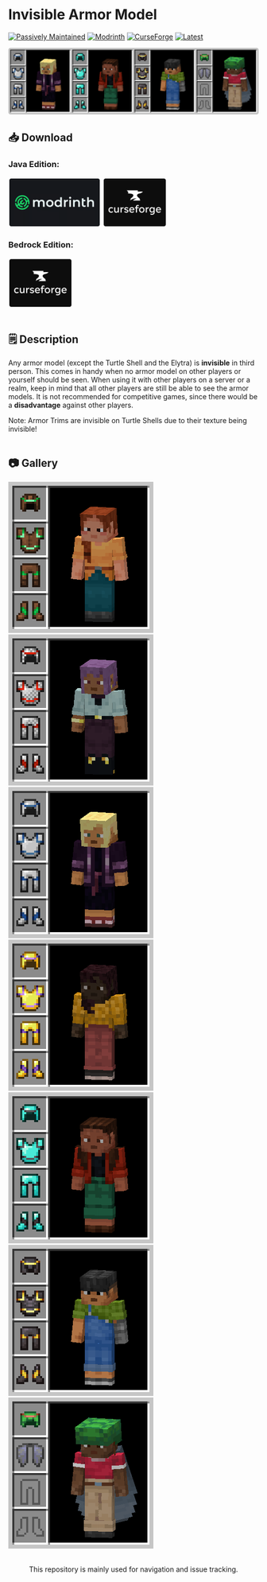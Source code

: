 # Invisible Armor Model
[![Passively Maintained](https://img.shields.io/badge/status-passively_maintained-yellowgreen?style=for-the-badge)](https://github.com/Fixyl/Fixyl/blob/main/STATUS.md#passively-maintained)
[![Modrinth](https://img.shields.io/modrinth/dt/yd1iJerO?style=for-the-badge&logo=modrinth&labelColor=gray&color=00af5c&label)](https://modrinth.com/resourcepack/invisible-armor-model-for-java)
[![CurseForge](https://img.shields.io/curseforge/dt/546854?style=for-the-badge&logo=curseforge&labelColor=gray&color=f16436&label)](https://curseforge.com/minecraft/texture-packs/invisible-armor-model-for-java)
[![Latest](https://img.shields.io/modrinth/game-versions/yd1iJerO?style=for-the-badge&label=latest)](https://modrinth.com/resourcepack/invisible-armor-model-for-java/versions)

[![Invisible Armor Model Banner](assets/banner.png)](https://modrinth.com/resourcepack/invisible-armor-model-for-java)

## 📥 Download
### Java Edition:
[<img src="assets/modrinth.png" height="100">](https://modrinth.com/resourcepack/invisible-armor-model-for-java)
[<img src="assets/curseforge.png" height="100">](https://curseforge.com/minecraft/texture-packs/invisible-armor-model-for-java)
### Bedrock Edition:
[<img src="assets/curseforge.png" height="100">](https://curseforge.com/minecraft-bedrock/addons/invisible-armor-model-for-bedrock)
<br></br>

## 🗒️ Description
Any armor model (except the Turtle Shell and the Elytra) is **invisible** in third person. This comes in handy when no armor model on other players or yourself should be seen. When using it with other players on a server or a realm, keep in mind that all other players are still be able to see the armor models. It is not recommended for competitive games, since there would be a **disadvantage** against other players.

Note: Armor Trims are invisible on Turtle Shells due to their texture being invisible!
<br></br>

## 📷 Gallery
![Leather Armor](assets/leather.png?raw=true)
![Chainmail Armor](assets/chainmail.png?raw=true)
![Iron Armor](assets/iron.png?raw=true)
![Gold Armor](assets/gold.png?raw=true)
![Diamond Armor](assets/diamond.png?raw=true)
![Netherite Armor](assets/netherite.png?raw=true)
![Turtle Shell, Elytra](assets/turtle.png?raw=true)

##
<center><p>This repository is mainly used for navigation and issue tracking.</p></center>
